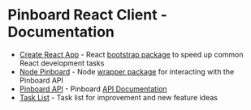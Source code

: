 # Pinboard React Client - Documentation

- [Create React App](create-react-app.md) - React [bootstrap package](https://github.com/facebook/create-react-app) to speed up common React development tasks
- [Node Pinboard](node-pinboard.md) - Node [wrapper package](https://www.npmjs.com/package/node-pinboard) for interacting with the Pinboard API
- [Pinboard API](pinboard-api.md) - Pinboard [API Documentation](https://pinboard.in/api)
- [Task List](todo.md) - Task list for improvement and new feature ideas
